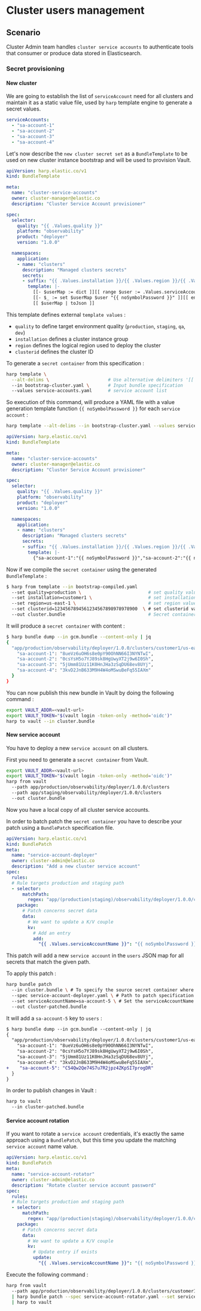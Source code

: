 # Cluster users management

## Scenario

Cluster Admin team handles `cluster service accounts` to authenticate tools that
consumer or produce data stored in Elasticsearch.

### Secret provisioning

#### New cluster

We are going to establish the list of `serviceAccount` need for all clusters
and maintain it as a static value file, used by `harp` template engine to
generate a secret values.

[embedmd]:# (service-accounts.yaml)
```yaml
serviceAccounts:
  - "sa-account-1"
  - "sa-account-2"
  - "sa-account-3"
  - "sa-account-4"

```

Let's now describe the `new cluster secret set` as a `BundleTemplate` to be
used on new cluster instance bootstrap and will be used to provision Vault.

[embedmd]:# (bootstrap-cluster.yaml)
```yaml
apiVersion: harp.elastic.co/v1
kind: BundleTemplate

meta:
  name: "cluster-service-accounts"
  owner: cluster-manager@elastic.co
  description: "Cluster Service Account provisioner"

spec:
  selector:
    quality: "{{ .Values.quality }}"
    platform: "observability"
    product: "deployer"
    version: "1.0.0"

  namespaces:
    application:
    - name: "clusters"
      description: "Managed clusters secrets"
      secrets:
      - suffix: "{{ .Values.installation }}/{{ .Values.region }}/{{ .Values.clusterid }}/users"
        template: |-
          [[- $userMap := dict ]][[ range $user := .Values.serviceAccounts -]]
          [[- $_ := set $userMap $user "{{ noSymbolPassword }}" ]][[ end ]]
          [[ $userMap | toJson ]]
```

This template defines external `template values` :

* `quality` to define target environment quality (`production`, `staging`, `qa`, `dev`)
* `installation` defines a cluster instance group
* `region` defines the logical region used to deploy the cluster
* `clusterid` defines the cluster ID

To generate a `secret container` from this specification :

```sh
harp template \
  --alt-delims \                      # Use alternative delimiters '[[ ]]'
  --in bootstrap-cluster.yaml \       # Input bundle specification
  --values service-accounts.yaml      # service account list
```

So execution of this command, will produce a YAML file with a value generation
template function `{{ noSymbolPassword }}` for each `service account` :

```sh
harp template --alt-delims --in bootstrap-cluster.yaml --values service-accounts.yaml > bootstrap-compiled.yaml
```

[embedmd]:# (bootstrap-compiled.yaml)
```yaml
apiVersion: harp.elastic.co/v1
kind: BundleTemplate

meta:
  name: "cluster-service-accounts"
  owner: cluster-manager@elastic.co
  description: "Cluster Service Account provisioner"

spec:
  selector:
    quality: "{{ .Values.quality }}"
    platform: "observability"
    product: "deployer"
    version: "1.0.0"

  namespaces:
    application:
    - name: "clusters"
      description: "Managed clusters secrets"
      secrets:
      - suffix: "{{ .Values.installation }}/{{ .Values.region }}/{{ .Values.clusterid }}/users"
        template: |-
          {"sa-account-1":"{{ noSymbolPassword }}","sa-account-2":"{{ noSymbolPassword }}","sa-account-3":"{{ noSymbolPassword }}","sa-account-4":"{{ noSymbolPassword }}"}
```

Now if we compile the `secret container` using the generated `BundleTemplate` :

```sh
$ harp from template --in bootstrap-compiled.yaml
  --set quality=production \                         # set quality value
  --set installation=customer1 \                     # set installation value
  --set region=us-east-1 \                           # set region value
  --set clusterid=1234567894561234567898978978900  \ # set clusterid value--out gcm.bundle
  --out cluster.bundle                               # Secret container name
```

It will produce a `secret container` with content :

```sh
$ harp bundle dump --in gcm.bundle --content-only | jq
{
  "app/production/observability/deployer/1.0.0/clusters/customer1/us-east-1/1234567894561234567898978978900/users": {
    "sa-account-1": "8ueVz6uOH6s8e0pY90OhNN66I3NYNTwI",
    "sa-account-2": "0csYsH5o7YJ89sk8HgUwyXT2j9w6I0Sh",
    "sa-account-3": "5jUmm81Uz11K0HnJHa3zSqDU68ev8UYj",
    "sa-account-4": "3kvD2JnB633M9H4W4oMSwuBeFq55IAXm"
  }
}
```

You can now publish this new bundle in Vault by doing the following command :

```sh
export VAULT_ADDR=<vault-url>
export VAULT_TOKEN="$(vault login -token-only -method='oidc')"
harp to vault --in cluster.bundle
```

#### New service account

You have to deploy a new `service account` on all clusters.

First you need to generate a `secret container` from Vault.

```sh
export VAULT_ADDR=<vault-url>
export VAULT_TOKEN="$(vault login -token-only -method='oidc')"
harp from vault
  --path app/production/observability/deployer/1.0.0/clusters
  --path app/staging/observability/deployer/1.0.0/clusters
  --out cluster.bundle
```

Now you have a local copy of all cluster service accounts.

In order to batch patch the `secret container` you have to describe your patch
using a `BundlePatch` specification file.

[embedmd]:# (service-account-deployer.yaml)
```yaml
apiVersion: harp.elastic.co/v1
kind: BundlePatch
meta:
  name: "service-account-deployer"
  owner: cluster-admin@elastic.co
  description: "Add a new cluster service account"
spec:
  rules:
  # Rule targets production and staging path
  - selector:
      matchPath:
        regex: "app/(production|staging)/observability/deployer/1.0.0/clusters/.*/.*/[0-9a-z]{32}/users"
    package:
      # Patch concerns secret data
      data:
        # We want to update a K/V couple
        kv:
          # Add an entry
          add:
            "{{ .Values.serviceAccountName }}": "{{ noSymbolPassword }}"
```

This patch will add a new `service account` in the `users` JSON map for all secrets
that match the given path.

To apply this patch :

```sh
harp bundle patch
  --in cluster.bundle \ # To specify the source secret container where the patch will be applied
  --spec service-account-deployer.yaml \ # Path to patch specification
  --set serviceAccountName=sa-account-5 \ # Set the serviceAccountName value
  --out cluster-patched.bundle
```

It will add a `sa-account-5` key to `users` :

```diff
$ harp bundle dump --in gcm.bundle --content-only | jq
{
  "app/production/observability/deployer/1.0.0/clusters/customer1/us-east-1/1234567894561234567898978978900/users": {
    "sa-account-1": "8ueVz6uOH6s8e0pY90OhNN66I3NYNTwI",
    "sa-account-2": "0csYsH5o7YJ89sk8HgUwyXT2j9w6I0Sh",
    "sa-account-3": "5jUmm81Uz11K0HnJHa3zSqDU68ev8UYj",
    "sa-account-4": "3kvD2JnB633M9H4W4oMSwuBeFq55IAXm",
+    "sa-account-5": "C54Qw2Qe74S7u7R2jpz4ZKpSI7progDR"
  }
}
```

In order to publish changes in Vault :

```sh
harp to vault
  --in cluster-patched.bundle
```

#### Service account rotation

If you want to rotate a `service account` credentials, it's exactly the same
approach using a `BundlePatch`, but this time you update the matching `service account` name value.

[embedmd]:# (service-account-rotator.yaml)
```yaml
apiVersion: harp.elastic.co/v1
kind: BundlePatch
meta:
  name: "service-account-rotator"
  owner: cluster-admin@elastic.co
  description: "Rotate cluster service account password"
spec:
  rules:
  # Rule targets production and staging path
  - selector:
      matchPath:
        regex: "app/(production|staging)/observability/deployer/1.0.0/clusters/.*/.*/[0-9a-z]{32}/users"
    package:
      # Patch concerns secret data
      data:
        # We want to update a K/V couple
        kv:
          # Update entry if exists
          update:
            "{{ .Values.serviceAccountName }}": "{{ noSymbolPassword }}"
```

Execute the following command :

```sh
harp from vault
  --path app/production/observability/deployer/1.0.0/clusters/customer1/us-east-1/1234567894561234567898978978900/users
  | harp bundle patch --spec service-account-rotator.yaml --set serviceAccountName=sa-account-2
  | harp to vault
```
